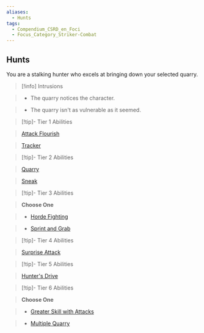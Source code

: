 ```yaml
---
aliases:
  - Hunts
tags:
  - Compendium_CSRD_en_Foci
  - Focus_Category_Striker-Combat
---
```

  
    
## Hunts    
You are a stalking hunter who excels at bringing down your selected quarry.    
  
>[!info] Intrusions    
>- The quarry notices the character.    
>- The quarry isn't as vulnerable as it seemed.    
  
  
>[!tip]- Tier 1 Abilities    
> [Attack Flourish](Attack-Flourish.md)    
> [Tracker](Tracker.md)    
  
  
>[!tip]- Tier 2 Abilities    
> [Quarry](Quarry.md)    
> [Sneak](Sneak.md)    
  
  
>[!tip]- Tier 3 Abilities    
> **Choose One**    
>- [Horde Fighting](Horde-Fighting.md)    
>- [Sprint and Grab](Sprint-and-Grab.md)    
  
  
>[!tip]- Tier 4 Abilities    
> [Surprise Attack](Surprise-Attack.md)    
  
  
>[!tip]- Tier 5 Abilities    
> [Hunter's Drive](Hunter's-Drive.md)    
  
  
>[!tip]- Tier 6 Abilities    
> **Choose One**    
>- [Greater Skill with Attacks](Greater-Skill-With-Attacks.md)    
>- [Multiple Quarry](Multiple-Quarry.md)